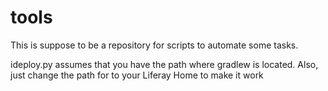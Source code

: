 # tools
This is suppose to be a repository for scripts to automate some tasks.

ideploy.py assumes that you have the path where gradlew is located. Also, just
change the path for to your Liferay Home to make it work

